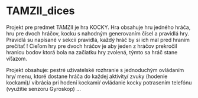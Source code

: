 # TAMZII_dices

Projekt pre predmet TAMZII je hra KOCKY.
Hra obsahuje hru jedného hráča, hru pre dvoch hráčov, kocku s nahodným generovaním čísel a pravidlá hry.
Pravidlá su napísané v sekcií pravidlá, každý hráč by si ich mal pred hraním prečítať !
Cieľom hry pre dvoch hráčov je aby jeden z hráčov prekročil hranicu bodov ktorá bola na začiatku hry zvolená,
týmto sa hráč stane víťazom.

Projekt obsahuje: pestré uživatelské rozhranie s jednoduchým ovládaním hry/
                  menu, ktoré dostane hráča do každej aktivity/
                  zvuky (hodenie kockami)/
                  vibrácia pri hodení kockami/
                  ovládanie kocky potrasením telefónu (využitie senzoru Gyroskop) ...
                 
